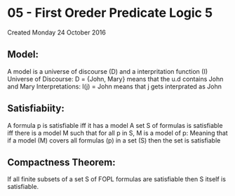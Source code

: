 # 05 - First Oreder Predicate Logic 5
Created Monday 24 October 2016


Model:
------
A model is a universe of discourse (D) and a interpritation function (I)
Universe of Discourse: D = {John, Mary} means that the u.d contains John and Mary
Interpretations: I(j) = John  means that j gets interprated as John


Satisfiabiity:
--------------
A formula p is satisfiable iff it has a model
A set S of formulas is satisfiable iff there is a model M such that for all p in S, M is a model of p: Meaning that if a model (M) covers all formulas (p) in a set (S) then the set is satisfiable


Compactness Theorem:
--------------------
If all finite subsets of a set S of FOPL formulas are satisfiable then S itself is satisfiable.




